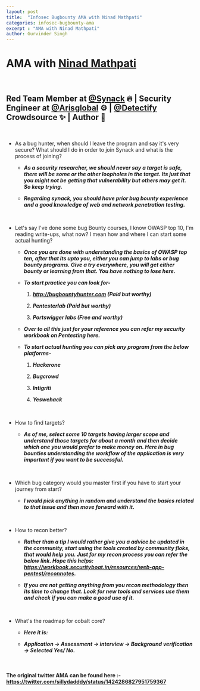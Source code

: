 ```yaml
---
layout: post
title:  "Infosec Bugbounty AMA with Ninad Mathpati"
categories: infosec-bugbounty-ama
excerpt : "AMA with Ninad Mathpati"
author: Gurvinder Singh
---
```


# AMA with [Ninad Mathpati](https://twitter.com/Ninad_Mathpati)

<br>

## Red Team Member at [@Synack](https://twitter.com/Synack) 🔥 | Security Engineer at [@Arisglobal](https://twitter.com/Arisglobal) ⚙️  | [@Detectify](https://twitter.com/Detectify) Crowdsource ✨ | Author 📘

<br>

 - As a bug hunter, when should I leave the program and say it's very secure? What should I do in order to join Synack and what is the process of joining?

   - ***As a security researcher, we should never say a target is safe, there will be some or the other loopholes in the target. Its just that you might not be getting that vulnerability but others may get it. So keep trying.***

	- ***Regarding synack, you should have prior bug bounty experience and a good knowledge of web and network penetration testing.***

<br>

 - Let's say I've done some bug Bounty courses, I know OWASP top 10, I'm reading write-ups, what now? I mean how and where I can start some actual hunting?

   - ***Once you are done with understanding the basics of OWASP top ten, after that its upto you, either you can jump to labs or bug bounty programs. Give a try everywhere, you will get either bounty or learning from that. You have nothing to lose here.***

	- ***To start practice you can look for-***

      1. ***http://bugbountyhunter.com (Paid but worthy)***

      2. ***Pentesterlab (Paid but worthy)***

      3. ***Portswigger labs (Free and worthy)***

   - ***Over to all this just for your reference you can refer my security workbook on Pentesting here.***

	- ***To start actual hunting you can pick any program from the below platforms-***

		1. ***Hackerone***

      2. ***Bugcrowd***

		3. ***Intigriti***

		4. ***Yeswehack***

<br>

 - How to find targets?

   - ***As of me, select some 10 targets having larger scope and understand those targets for about a month and then decide which one you would prefer to make money on. Here in bug bounties understanding the workflow of the application is very important if you want to be successful.***

<br>

 - Which bug category would you master first if you have to start your journey from start?

   - ***I would pick anything in random and understand the basics related to that issue and then move forward with it.***

<br>

 - How to recon better?

   - ***Rather than a tip I would rather give you a advice be updated in the community, start using the tools created by community floks, that would help you. Just for my recon process you can refer the below link. Hope this helps: <https://workbook.securityboat.in/resources/web-app-pentest/reconnotes>.***

	- ***If you are not getting anything from you recon methodology then its time to change that. Look for new tools and services use them and check if you can make a good use of it.***

<br>

 - What's the roadmap for cobalt core?

   - ***Here it is:***

	- ***Application -> Assessment -> interview -> Background verification -> Selected Yes/ No.***

<br>

#### The original twitter AMA can be found here :- <https://twitter.com/sillydadddy/status/1424286827951759367>

